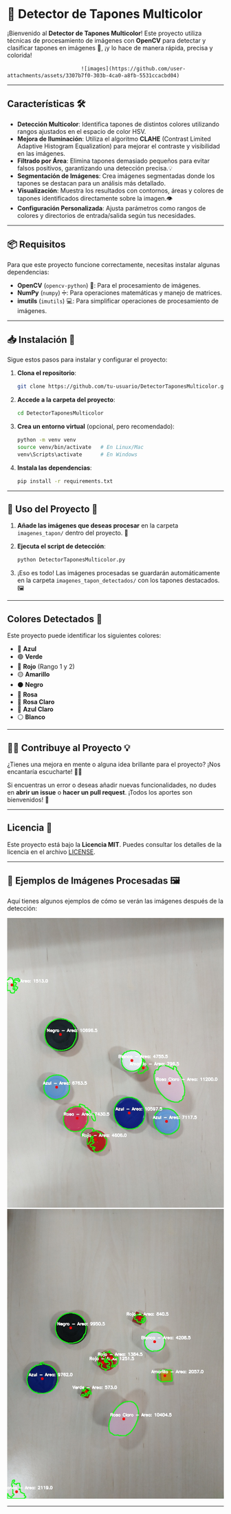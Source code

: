 # 🎯 **Detector de Tapones Multicolor** 

¡Bienvenido al **Detector de Tapones Multicolor**! Este proyecto utiliza técnicas de procesamiento de imágenes con **OpenCV** para detectar y clasificar tapones en imágenes 📸, ¡y lo hace de manera rápida, precisa y colorida! 

                            ![images](https://github.com/user-attachments/assets/3307b7f0-303b-4ca0-a8fb-5531ccacbd04)

---
##  **Características** 🛠️


-  **Detección Multicolor**: Identifica tapones de distintos colores utilizando rangos ajustados en el espacio de color HSV.
-  **Mejora de Iluminación**: Utiliza el algoritmo **CLAHE** (Contrast Limited Adaptive Histogram Equalization) para mejorar el contraste y visibilidad en las imágenes.
-  **Filtrado por Área**: Elimina tapones demasiado pequeños para evitar falsos positivos, garantizando una detección precisa.💡
-  **Segmentación de Imágenes**: Crea imágenes segmentadas donde los tapones se destacan para un análisis más detallado.
-  **Visualización**: Muestra los resultados con contornos, áreas y colores de tapones identificados directamente sobre la imagen.👁️
-  **Configuración Personalizada**: Ajusta parámetros como rangos de colores y directorios de entrada/salida según tus necesidades.

---

## 📦 **Requisitos** 

Para que este proyecto funcione correctamente, necesitas instalar algunas dependencias:

- **OpenCV** (`opencv-python`) 📸: Para el procesamiento de imágenes.
- **NumPy** (`numpy`) ➗: Para operaciones matemáticas y manejo de matrices.
- **imutils** (`imutils`) 💻: Para simplificar operaciones de procesamiento de imágenes.

---

## 📥 **Instalación** 📂

Sigue estos pasos para instalar y configurar el proyecto:

1. **Clona el repositorio**:

    ```bash
    git clone https://github.com/tu-usuario/DetectorTaponesMulticolor.git
    ```

2. **Accede a la carpeta del proyecto**:

    ```bash
    cd DetectorTaponesMulticolor
    ```

3. **Crea un entorno virtual** (opcional, pero recomendado):

    ```bash
    python -m venv venv
    source venv/bin/activate   # En Linux/Mac
    venv\Scripts\activate      # En Windows
    ```

4. **Instala las dependencias**:

    ```bash
    pip install -r requirements.txt
    ```

---

## 🏁 **Uso del Proyecto** 🚀

1. **Añade las imágenes que deseas procesar** en la carpeta `imagenes_tapon/` dentro del proyecto. 📂
   
2. **Ejecuta el script de detección**:

    ```bash
    python DetectorTaponesMulticolor.py
    ```

3. ¡Eso es todo! Las imágenes procesadas se guardarán automáticamente en la carpeta `imagenes_tapon_detectados/` con los tapones destacados. 🖼️

---

## **Colores Detectados** 🎨

Este proyecto puede identificar los siguientes colores:

- 🔵 **Azul**
- 🟢 **Verde**
- 🔴 **Rojo** (Rango 1 y 2)
- 🟡 **Amarillo**
- ⚫ **Negro**
- 🌸 **Rosa**
- 🌷 **Rosa Claro**
- 🔵 **Azul Claro**
- ⚪ **Blanco**

---

## 🧑‍💻 **Contribuye al Proyecto** 💡

¿Tienes una mejora en mente o alguna idea brillante para el proyecto? ¡Nos encantaría escucharte! 🎤💬

Si encuentras un error o deseas añadir nuevas funcionalidades, no dudes en **abrir un issue** o **hacer un pull request**. ¡Todos los aportes son bienvenidos! 🙌

---

## **Licencia** 📜

Este proyecto está bajo la **Licencia MIT**. Puedes consultar los detalles de la licencia en el archivo [LICENSE](LICENSE).

---

## 📸 **Ejemplos de Imágenes Procesadas** 🖼️

Aquí tienes algunos ejemplos de cómo se verán las imágenes después de la detección:

![Ejemplo de imagen 1](imagenes_tapon_detectados/contornos_1.jpg)
![Ejemplo de imagen 2](imagenes_tapon_detectados/contornos_5.jpg)

---
